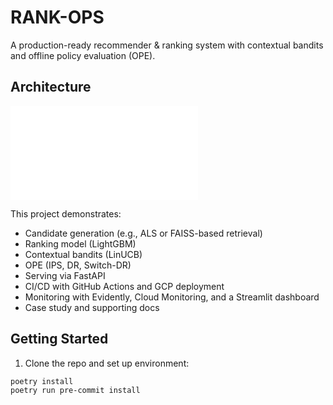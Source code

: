 # RANK-OPS

A production-ready recommender & ranking system with contextual bandits and offline policy evaluation (OPE).

## Architecture

![Architecture Diagram](architecture.md)

This project demonstrates:
- Candidate generation (e.g., ALS or FAISS-based retrieval)
- Ranking model (LightGBM)
- Contextual bandits (LinUCB)
- OPE (IPS, DR, Switch-DR)
- Serving via FastAPI
- CI/CD with GitHub Actions and GCP deployment
- Monitoring with Evidently, Cloud Monitoring, and a Streamlit dashboard
- Case study and supporting docs

## Getting Started

1. Clone the repo and set up environment:
  ```bash
  poetry install
  poetry run pre-commit install
  ```
